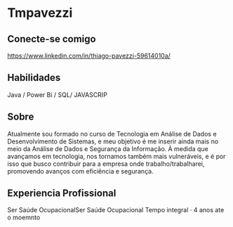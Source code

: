 # Tmpavezzi

## Conecte-se comigo 
https://www.linkedin.com/in/thiago-pavezzi-59614010a/


## Habilidades 
Java /
Power Bi /
SQL/
JAVASCRIP 


## Sobre 

Atualmente sou formado no curso de Tecnologia em Análise de Dados e Desenvolvimento de Sistemas, e meu objetivo é me inserir ainda mais no meio da Análise de Dados e Segurança da Informação. À medida que avançamos em tecnologia, nos tornamos também mais vulneráveis, e é por isso que busco contribuir para a empresa onde trabalho/trabalharei, promovendo avanços com eficiência e segurança.

## Experiencia Profissional

Ser Saúde OcupacionalSer Saúde Ocupacional
Tempo integral · 4 anos  ate o moemnto 

